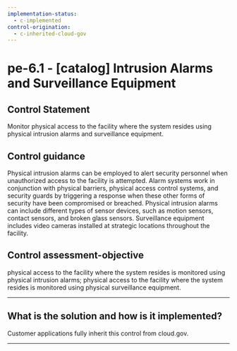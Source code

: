 ```yaml
---
implementation-status:
  - c-implemented
control-origination:
  - c-inherited-cloud-gov
---
```


# pe-6.1 - \[catalog\] Intrusion Alarms and Surveillance Equipment

## Control Statement

Monitor physical access to the facility where the system resides using physical intrusion alarms and surveillance equipment.

## Control guidance

Physical intrusion alarms can be employed to alert security personnel when unauthorized access to the facility is attempted. Alarm systems work in conjunction with physical barriers, physical access control systems, and security guards by triggering a response when these other forms of security have been compromised or breached. Physical intrusion alarms can include different types of sensor devices, such as motion sensors, contact sensors, and broken glass sensors. Surveillance equipment includes video cameras installed at strategic locations throughout the facility.

## Control assessment-objective

physical access to the facility where the system resides is monitored using physical intrusion alarms;
physical access to the facility where the system resides is monitored using physical surveillance equipment.

______________________________________________________________________

## What is the solution and how is it implemented?

Customer applications fully inherit this control from cloud.gov.

______________________________________________________________________
